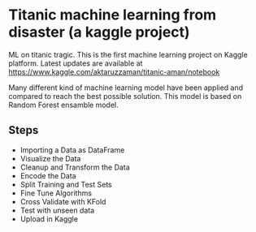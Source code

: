 # Titanic machine learning from disaster (a kaggle project)
ML on titanic tragic. 
This is the first machine learning project on Kaggle platform. Latest updates are available at https://www.kaggle.com/aktaruzzaman/titanic-aman/notebook

Many different kind of machine learning model have been applied and compared to reach the best possible solution. This model is based on Random Forest ensamble model.

## Steps
- Importing a Data as DataFrame
- Visualize the Data
- Cleanup and Transform the Data
- Encode the Data
- Split Training and Test Sets
- Fine Tune Algorithms
- Cross Validate with KFold
- Test with unseen data 
- Upload in Kaggle
